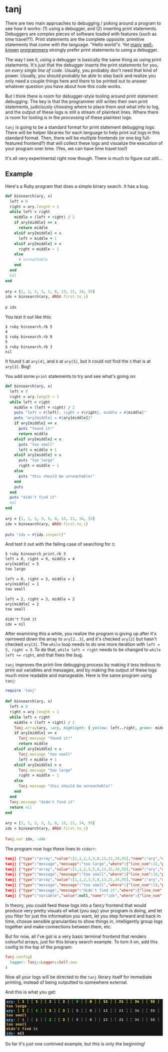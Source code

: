 # tanj

There are two main approaches to debugging / poking around a program to see how it works: (1) using a debugger, and (2) inserting print statements. Debuggers are complex pieces of software loaded with features (such as time travel??). Print statements are the complete opposite: primitive statements that come with the language. "Hello world"s. Yet [many](https://lwn.net/2000/0914/a/lt-debugger.php3) [well-known](https://www.artima.com/weblogs/viewpost.jsp?thread=23476) [programmers](http://blog.jgc.org/2007/01/tao-of-debugging.html) strongly prefer print statements to using a debugger.

The way I see it, using a debugger is basically the same thing as using print statements. It's just that the debugger inserts the print statements for you, *on every single line of code*. Usually, you probably don't need that kind of power. Usually, you should probably be able to step back and realize you only need a couple things here and there to be printed out to answer whatever question you have about how this code works.

But I think there is room for debugger-style tooling around print statement debugging. The key is that the programmer still writes their own print statements, judiciously choosing where to place them and what info to log, and the output of these logs is still a stream of plaintext lines. Where there is room for tooling is in the *processing* of these plaintext logs.

`tanj` is going to be a standard format for print statement debugging logs. There will be helper libraries for each language to help print out logs in this standard format. Then, there will be multiple frontends (or one big full-featured frontend?) that will collect these logs and visualize the execution of your program over time. (Yes, we can have time travel too!)

It's all very experimental right now though. There is much to figure out still...

## Example

Here's a Ruby program that does a simple binary search. It has a bug.

```ruby
def binsearch(ary, x)
  left = 0
  right = ary.length - 1
  while left < right
    middle = (left + right) / 2
    if ary[middle] == x
      return middle
    elsif ary[middle] < x
      left = middle + 1
    elsif ary[middle] > x
      right = middle - 1
    else
      # unreachable
    end
  end
  nil
end

ary = [1, 1, 2, 3, 5, 8, 13, 21, 34, 55]
idx = binsearch(ary, ARGV.first.to_i)

p idx
```

You test it out like this:

```shell
$ ruby binsearch.rb 5
4
$ ruby binsearch.rb 8
5
$ ruby binsearch.rb 3
nil
```

It found `5` at `ary[4]`, and `8` at `ary[5]`, but it could not find the `3` that is at `ary[3]`. Bug!

You add some `print` statements to try and see what's going on:

```ruby
def binsearch(ary, x)
  left = 0
  right = ary.length - 1
  while left < right
    middle = (left + right) / 2
    puts "left = #{left}, right = #{right}, middle = #{middle}"
    puts "ary[middle] = #{ary[middle]}"
    if ary[middle] == x
      puts "found it!"
      return middle
    elsif ary[middle] < x
      puts "too small"
      left = middle + 1
    elsif ary[middle] > x
      puts "too large"
      right = middle - 1
    else
      puts "this should be unreachable!"
    end
    puts
  end
  puts "didn't find it"
  nil
end

ary = [1, 1, 2, 3, 5, 8, 13, 21, 34, 55]
idx = binsearch(ary, ARGV.first.to_i)

puts "idx = #{idx.inspect}"
```

And test it out with the failing case of searching for `3`:

```
$ ruby binsearch_print.rb 3
left = 0, right = 9, middle = 4
ary[middle] = 5
too large

left = 0, right = 3, middle = 1
ary[middle] = 1
too small

left = 2, right = 3, middle = 2
ary[middle] = 2
too small

didn't find it
idx = nil
```

After examining this a while, you realize the program is giving up after it's narrowed down the array to `ary[2..3]`, and it's checked `ary[2]` but hasn't checked `ary[3]`. The `while` loop needs to do one more iteration with `left = 3, right = 3`. To do that, `while left < right` needs to be changed to `while left <= right`, and that fixes the bug.

`tanj` improves the print-line debugging process by making it less tedious to print out variables and messages, and by making the output of these logs much more readable and manageable. Here is the same program using `tanj`:

```ruby
require 'tanj'

def binsearch(ary, x)
  left = 0
  right = ary.length - 1
  while left < right
    middle = (left + right) / 2
    Tanj.array(ary, :ary, highlight: { yellow: left..right, green: middle })
    if ary[middle] == x
      Tanj.message "found it!"
      return middle
    elsif ary[middle] < x
      Tanj.message "too small"
      left = middle + 1
    elsif ary[middle] > x
      Tanj.message "too large"
      right = middle - 1
    else
      Tanj.message "this should be unreachable!"
    end
  end
  Tanj.message "didn't find it"
  return nil
end

ary = [1, 1, 2, 3, 5, 8, 13, 21, 34, 55]
idx = binsearch(ary, ARGV.first.to_i)

Tanj.var idx, :idx
```

The program now logs these lines to `stderr`:

```json
tanj| {"type":"array","value":[1,1,2,3,5,8,13,21,34,55],"name":"ary","options":{"highlight":{"yellow":"0..9","green":4}},"where":{"line_num":14,"path":"/Users/pailey/projects/tanj/example/binsearch_tanj.rb","label":"binsearch"}}
tanj| {"type":"message","message":"too large","where":{"line_num":22,"path":"/Users/pailey/projects/tanj/example/binsearch_tanj.rb","label":"binsearch"}}
tanj| {"type":"array","value":[1,1,2,3,5,8,13,21,34,55],"name":"ary","options":{"highlight":{"yellow":"0..3","green":1}},"where":{"line_num":14,"path":"/Users/pailey/projects/tanj/example/binsearch_tanj.rb","label":"binsearch"}}
tanj| {"type":"message","message":"too small","where":{"line_num":19,"path":"/Users/pailey/projects/tanj/example/binsearch_tanj.rb","label":"binsearch"}}
tanj| {"type":"array","value":[1,1,2,3,5,8,13,21,34,55],"name":"ary","options":{"highlight":{"yellow":"2..3","green":2}},"where":{"line_num":14,"path":"/Users/pailey/projects/tanj/example/binsearch_tanj.rb","label":"binsearch"}}
tanj| {"type":"message","message":"too small","where":{"line_num":19,"path":"/Users/pailey/projects/tanj/example/binsearch_tanj.rb","label":"binsearch"}}
tanj| {"type":"message","message":"didn't find it","where":{"line_num":29,"path":"/Users/pailey/projects/tanj/example/binsearch_tanj.rb","label":"binsearch"}}
tanj| {"type":"variable","value":null,"name":"idx","where":{"line_num":36,"path":"/Users/pailey/projects/tanj/example/binsearch_tanj.rb","label":"<main>"}}
```

In theory, you could feed these logs into a fancy frontend that would produce very pretty visuals of what (you say) your program is doing, and let you filter for just the information you want, let you step forward and back in time, choose sensible granularities to show things in, intelligently group logs together and make connections between them, etc.

But for now, all I've got is a very basic terminal frontend that renders colourful arrays, just for this binary search example. To turn it on, add this config to the top of the program:

```ruby
Tanj.config(
  logger: Tanj::Logger::Self.new
)
```

Now all your logs will be directed to the `tanj` library itself for immediate printing, instead of being outputted to somewhere external.

And this is what you get:

![Tanj output](example/tanj_output.png)

So far it's just one contrived example, but this is only the beginning!
